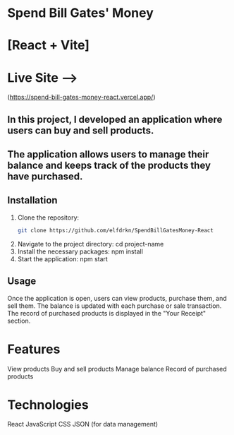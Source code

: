 # Spend Bill Gates' Money
# [React + Vite]

# Live Site -->
(https://spend-bill-gates-money-react.vercel.app/)

## In this project, I developed an application where users can buy and sell products. 
## The application allows users to manage their balance and keeps track of the products they have purchased.

## Installation

1. Clone the repository:
   ```bash
   git clone https://github.com/elfdrkn/SpendBillGatesMoney-React
2. Navigate to the project directory: cd project-name
3. Install the necessary packages: npm install
4. Start the application: npm start

## Usage
Once the application is open, users can view products, purchase them, and sell them. The balance is updated with each purchase or sale transaction.
The record of purchased products is displayed in the "Your Receipt" section.

  # Features
View products
Buy and sell products
Manage balance
Record of purchased products

 # Technologies
React
JavaScript
CSS
JSON (for data management)
